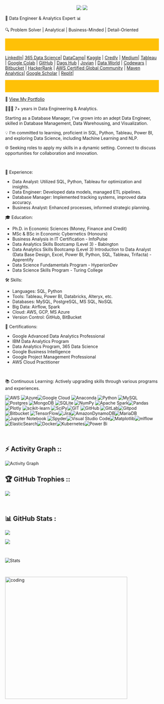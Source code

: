<br>
<p align="center">
  <img src="https://readme-typing-svg.demolab.com/?lines=Hello+ 👋🏻 +I'm + Lenara 👩🏻‍💻; + Data + Enthusiast +From + Ukraine 🇺🇦 &%20Code&center=true&width=700&height=50&weight=700&size=25&duration=2000&pause=2000">
  <img src="https://user-images.githubusercontent.com/73097560/115834477-dbab4500-a447-11eb-908a-139a6edaec5c.gif">
</p> 

🚀 Data Engineer & Analytics Expert 📊

🔍 Problem Solver | Analytical | Business-Minded | Detail-Oriented 

<div style="background-color: #FFC107; padding: 20px;">
</div>

[LinkedIn](https://www.linkedin.com/in/lenara-sitshayeva/)| [365 Data Science](learn.365financialanalyst.com/profile/lenara-sitshayeva-phd/)| [DataCamp](https://www.datacamp.com/profile/LenaraSitshayeva)|
[Kaggle](https://www.kaggle.com/lenarasitshayeva)  | [Credly](https://www.credly.com/users/lenara-sitshayeva)  | [Medium](https://medium.com/@sitshayeva)|
[Tableau](https://public.tableau.com/app/profile/lenara.sitshayeva) | [Google Colab](https://drive.google.com/drive/folders/1hDZrSDr9H5a28IoPMrSnel6Gb2EZWeSX?usp=share_link) |
[GitHub](https://github.com/sitshayeva)   | [Dags Hub](https://dagshub.com/sitshayeva)  | [Jovian](https://jovian.com/sitshayeva) |
[Data World](https://data.world/lenara)  | [Codewars](https://www.codewars.com/users/sitshayeva) | [Bitbucket](https://bitbucket.org/lenara_sitshayeva) |
[HackerRank](https://www.hackerrank.com/sitshayeva) | [AWS Certified Global Community](https://aws-certification.influitive.com/profiles/16874b24-62d0-4fbf-a9c8-c436a252cae0) | [Maven Analytics](https://mavenanalytics.io/profile/Lenara-Sitshayeva-Ph.D./96089275)| [Google Scholar](https://scholar.google.com/citations?user=rzpnW-kAAAAJ&hl=en)   | [Replit](https://replit.com/@sitshayeva)|      

 

<div style="background-color: #FFC107; padding: 20px;">
</div>


📁 [View My Portfolio](https://github.com/sitshayeva/portfolio)

👩🏻‍💻 7+ years in Data Engineering & Analytics. 

Starting as a Database Manager, I've grown into an adept Data Engineer, skilled in Database Management, Data Warehousing, and Visualization.

💡 I'm committed to learning, proficient in SQL, Python, Tableau, Power BI, and exploring Data Science, including Machine Learning and NLP.

🌐 Seeking roles to apply my skills in a dynamic setting. Connect to discuss opportunities for collaboration and innovation.

<br>

💼 Experience:

- Data Analyst: Utilized SQL, Python, Tableau for optimization and insights.
- Data Engineer: Developed data models, managed ETL pipelines.
- Database Manager: Implemented tracking systems, improved data accuracy.
- Business Analyst: Enhanced processes, informed strategic planning.

🎓 Education:

- Ph.D. in Economic Sciences (Money, Finance and Credit)
- MSc & BSc in Economic Cybernetics (Honours)
- Business Analysis in IT Certification - InfoPulse
- Data Analytics Skills Bootcamp (Level 3) - Babington
- Data Analytics Skills Bootcamp (Level 3) Introduction to Data Analyst (Data Base Design, Excel,
  Power BI, Python, SQL, Tableau, Trifacta) - Apprentify
- Data Science Fundamentals Program - HyperionDev
- Data Science Skills Program - Turing College

🛠️ Skills:

- Languages: SQL, Python
- Tools: Tableau, Power BI, Databricks, Alteryx, etc.
- Databases: MySQL, PostgreSQL, MS SQL, NoSQL
- Big Data: Airflow, Spark
- Cloud: AWS, GCP, MS Azure
- Version Control: GitHub, BitBucket

🌟 Certifications:

- Google Advanced Data Analytics Professional
- IBM Data Analytics Program 
- Data Analytics Program, 365 Data Science
- Google Business Intelligence 
- Google Project Management Professional
- AWS Cloud Practitioner

<br>

📚 Continuous Learning:
Actively upgrading skills through various programs and experiences.

![AWS](https://img.shields.io/badge/AWS-%23FF9900.svg?style=for-the-badge&logo=amazon-aws&logoColor=white) ![Azure](https://img.shields.io/badge/azure-%230072C6.svg?style=for-the-badge&logo=microsoftazure&logoColor=white)![Google Cloud](https://img.shields.io/badge/Google%20Cloud-%234285F4.svg?style=for-the-badge&logo=google-cloud&logoColor=white) ![Anaconda](https://img.shields.io/badge/Anaconda-%2344A833.svg?style=for-the-badge&logo=anaconda&logoColor=white) ![Python](https://img.shields.io/badge/python-3670A0?style=for-the-badge&logo=python&logoColor=ffdd54) ![MySQL](https://img.shields.io/badge/mysql-4479A1.svg?style=for-the-badge&logo=mysql&logoColor=white)![Postgres](https://img.shields.io/badge/postgres-%23316192.svg?style=for-the-badge&logo=postgresql&logoColor=white) ![MongoDB](https://img.shields.io/badge/MongoDB-%234ea94b.svg?style=for-the-badge&logo=mongodb&logoColor=white) ![SQLite](https://img.shields.io/badge/sqlite-%2307405e.svg?style=for-the-badge&logo=sqlite&logoColor=white) ![NumPy](https://img.shields.io/badge/numpy-%23013243.svg?style=for-the-badge&logo=numpy&logoColor=white) ![Apache Spark](https://img.shields.io/badge/Apache%20Spark-FDEE21?style=flat-square&logo=apachespark&logoColor=black)![Pandas](https://img.shields.io/badge/pandas-%23150458.svg?style=for-the-badge&logo=pandas&logoColor=white) ![Plotly](https://img.shields.io/badge/Plotly-%233F4F75.svg?style=for-the-badge&logo=plotly&logoColor=white)  ![scikit-learn](https://img.shields.io/badge/scikit--learn-%23F7931E.svg?style=for-the-badge&logo=scikit-learn&logoColor=white) ![SciPy](https://img.shields.io/badge/SciPy-%230C55A5.svg?style=for-the-badge&logo=scipy&logoColor=%white)![GIT](https://img.shields.io/badge/Git-fc6d26?style=for-the-badge&logo=git&logoColor=white) ![GitHub](https://img.shields.io/badge/github-%23121011.svg?style=for-the-badge&logo=github&logoColor=white) ![GitLab](https://img.shields.io/badge/gitlab-%23181717.svg?style=for-the-badge&logo=gitlab&logoColor=white)![Gitpod](https://img.shields.io/badge/gitpod-f06611.svg?style=for-the-badge&logo=gitpod&logoColor=white)![Bitbucket](https://img.shields.io/badge/bitbucket-%230047B3.svg?style=for-the-badge&logo=bitbucket&logoColor=white) ![TensorFlow](https://img.shields.io/badge/TensorFlow-%23FF6F00.svg?style=for-the-badge&logo=TensorFlow&logoColor=white)![Jira](https://img.shields.io/badge/jira-%230A0FFF.svg?style=for-the-badge&logo=jira&logoColor=white)![AmazonDynamoDB](https://img.shields.io/badge/Amazon%20DynamoDB-4053D6?style=for-the-badge&logo=Amazon%20DynamoDB&logoColor=white)![MariaDB](https://img.shields.io/badge/MariaDB-003545?style=for-the-badge&logo=mariadb&logoColor=white) ![Jupyter Notebook](https://img.shields.io/badge/jupyter-%23FA0F00.svg?style=for-the-badge&logo=jupyter&logoColor=white) ![Spyder](https://img.shields.io/badge/Spyder-838485?style=for-the-badge&logo=spyder%20ide&logoColor=maroon)![Visual Studio Code](https://img.shields.io/badge/Visual%20Studio%20Code-0078d7.svg?style=for-the-badge&logo=visual-studio-code&logoColor=white)![Matplotlib](https://img.shields.io/badge/Matplotlib-%23ffffff.svg?style=for-the-badge&logo=Matplotlib&logoColor=black)![mlflow](https://img.shields.io/badge/mlflow-%23d9ead3.svg?style=for-the-badge&logo=numpy&logoColor=blue)![ElasticSearch](https://img.shields.io/badge/-ElasticSearch-005571?style=for-the-badge&logo=elasticsearch)![Docker](https://img.shields.io/badge/docker-%230db7ed.svg?style=for-the-badge&logo=docker&logoColor=white)![Kubernetes](https://img.shields.io/badge/kubernetes-%23326ce5.svg?style=for-the-badge&logo=kubernetes&logoColor=white)![Power Bi](https://img.shields.io/badge/power_bi-F2C811?style=for-the-badge&logo=powerbi&logoColor=black)


<br>

## ⚡ Activity Graph :: 

<img alt="Activity Graph" src="https://github-readme-activity-graph.vercel.app/graph?username=sitshayeva&theme=gotham&hide_border=true"/>

## 🏆 GitHub Trophies ::

![](https://github-profile-trophy.vercel.app/?username=sitshayeva&theme=dark_dimmed&no-frame=false&no-bg=true&margin-w=4)


<br>

## 📊 GitHub Stats :

<!-- StreakStats -->
![](https://github-readme-streak-stats.herokuapp.com/?user=sitshayeva&theme=gotham&hide_border=false)<br/>
<!-- TopLanguages -->
![](https://github-readme-stats-sigma-five.vercel.app/api/top-langs/?username=sitshayeva&theme=gotham&hide_border=false&include_all_commits=false&count_private=true&layout=compact)

<br>

                                            
![Stats](https://github-readme-stats.vercel.app/api?username=sitshayeva&show_icons=true&theme=radical)


<br>

<p style="display: flex; justify-content: space-between;">
    <img alt="coding" width="400" src="[gifs/data_scientist.gif](https://github.com/sitshayeva/portfolio/blob/main/gifs/data_scientist.gif)">
</p>

